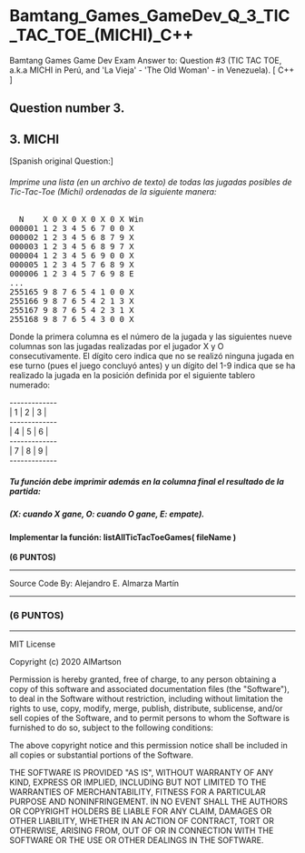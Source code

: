 # Bamtang_Games_GameDev_Q_3_TIC_TAC_TOE_(MICHI)_C++
Bamtang Games Game Dev Exam Answer to: Question #3 (TIC TAC TOE, a.k.a MICHI in Perú, and 'La Vieja' - 'The Old Woman' - in Venezuela). [ C++ ] 

## Question number 3.
## 3. MICHI

[Spanish original Question:]

###### Imprime una lista (en un archivo de texto) de todas las jugadas posibles de Tic-Tac-Toe (Michi) ordenadas de la siguiente manera:

<pre>  N    X 0 X 0 X 0 X 0 X Win
000001 1 2 3 4 5 6 7 0 0 X  
000002 1 2 3 4 5 6 8 7 9 X  
000003 1 2 3 4 5 6 8 9 7 X  
000004 1 2 3 4 5 6 9 0 0 X  
000005 1 2 3 4 5 7 6 8 9 X  
000006 1 2 3 4 5 7 6 9 8 E  
...  
255165 9 8 7 6 5 4 1 0 0 X  
255166 9 8 7 6 5 4 2 1 3 X  
255167 9 8 7 6 5 4 2 3 1 X  
255168 9 8 7 6 5 4 3 0 0 X  
</pre>

  Donde la primera columna es el número de la jugada y las siguientes nueve columnas son las jugadas realizadas por el jugador X y O consecutivamente. El dígito cero indica que no se realizó ninguna jugada en ese turno (pues el juego concluyó antes) y un dígito del 1-9 indica que se ha realizado la jugada en la posición definida por el siguiente tablero numerado:

-------------<br />
| 1 | 2 | 3 |  
-------------<br />
| 4 | 5 | 6 |  
-------------<br />
| 7 | 8 | 9 |  
-------------<br />

##### Tu función debe imprimir además en la columna final el resultado de la partida:
  
##### (X: cuando X gane, O: cuando O gane, E: empate).

#### Implementar la función: listAllTicTacToeGames( fileName )

<strong> (6 PUNTOS) </strong>


*******************************************************************************
Source Code By:	 Alejandro E. Almarza Martín
*******************************************************************************

### (6 PUNTOS)

*******************************************************************************

MIT License

Copyright (c) 2020 AlMartson

Permission is hereby granted, free of charge, to any person obtaining a copy
of this software and associated documentation files (the "Software"), to deal
in the Software without restriction, including without limitation the rights
to use, copy, modify, merge, publish, distribute, sublicense, and/or sell
copies of the Software, and to permit persons to whom the Software is
furnished to do so, subject to the following conditions:

The above copyright notice and this permission notice shall be included in all
copies or substantial portions of the Software.

THE SOFTWARE IS PROVIDED "AS IS", WITHOUT WARRANTY OF ANY KIND, EXPRESS OR
IMPLIED, INCLUDING BUT NOT LIMITED TO THE WARRANTIES OF MERCHANTABILITY,
FITNESS FOR A PARTICULAR PURPOSE AND NONINFRINGEMENT. IN NO EVENT SHALL THE
AUTHORS OR COPYRIGHT HOLDERS BE LIABLE FOR ANY CLAIM, DAMAGES OR OTHER
LIABILITY, WHETHER IN AN ACTION OF CONTRACT, TORT OR OTHERWISE, ARISING FROM,
OUT OF OR IN CONNECTION WITH THE SOFTWARE OR THE USE OR OTHER DEALINGS IN THE
SOFTWARE.
